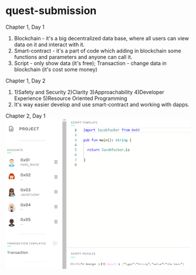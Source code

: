 # quest-submission

Chapter 1, Day 1
1. Blockchain - it's a big decentralized data base, where all users can view data on it and interact with it.
2. Smart-contract - it's a part of code which adding in blockchain some functions and parameters and anyone can call it.
3. Script - only show data (it's free); Transaction - change data in blockchain (it's cost some money)

Chapter 1, Day 2
1. 1)Safety and Security
   2)Clarity
   3)Approachability
   4)Developer Experience
   5)Resource Oriented Programming
2. It's way easier develop and use smart-contract and working with dapps.

Chapter 2, Day 1
<img src="image\Screenshot_1.png">

